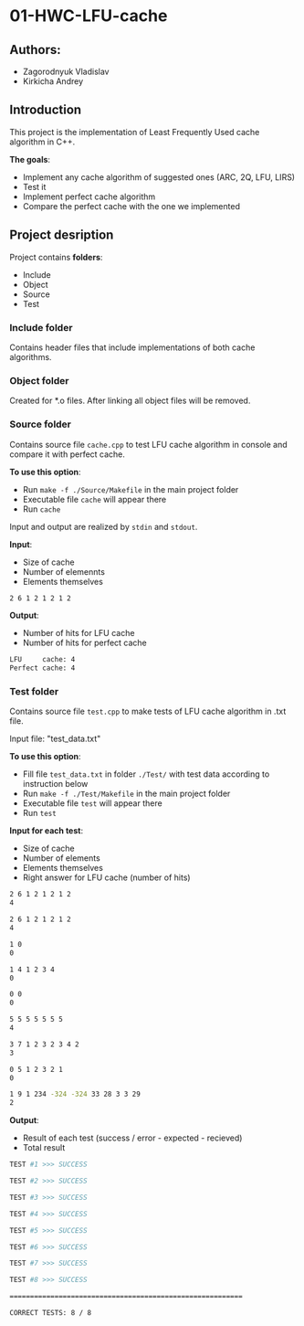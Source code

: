 # 01-HWC-LFU-cache

## Authors:
- Zagorodnyuk Vladislav
- Kirkicha Andrey

## Introduction
This project is the implementation of Least Frequently Used cache algorithm in C++.

**The goals**:
- Implement any cache algorithm of suggested ones (ARC, 2Q, LFU, LIRS)
- Test it
- Implement perfect cache algorithm
- Compare the perfect cache with the one we implemented

## Project desription
Project contains **folders**:
- Include
- Object
- Source
- Test

### Include folder
Contains header files that include implementations of both cache algorithms.

### Object folder
Created for *.o files. After linking all object files will be removed.

### Source folder
Contains source file ``cache.cpp`` to test LFU cache algorithm in console and compare it with perfect cache.

**To use this option**:
- Run ``make -f ./Source/Makefile`` in the main project folder
- Executable file ``cache`` will appear there
- Run ``cache``

Input and output are realized by ``stdin`` and ``stdout``.

**Input**:
- Size of cache
- Number of elemennts
- Elements themselves

```bash
2 6 1 2 1 2 1 2
```

**Output**:
- Number of hits for LFU cache
- Number of hits for perfect cache

```bash
LFU     cache: 4
Perfect cache: 4
```

### Test folder
Contains source file ``test.cpp`` to make tests of LFU cache algorithm in .txt file.

Input file: "test_data.txt"

**To use this option**:
- Fill file ``test_data.txt`` in folder ``./Test/`` with test data according to instruction below
- Run ``make -f ./Test/Makefile`` in the main project folder
- Executable file ``test`` will appear there
- Run ``test``

**Input for each test**:
- Size of cache
- Number of elements
- Elements themselves
- Right answer for LFU cache (number of hits)

```bash
2 6 1 2 1 2 1 2
4

2 6 1 2 1 2 1 2
4

1 0
0

1 4 1 2 3 4
0

0 0
0

5 5 5 5 5 5 5
4

3 7 1 2 3 2 3 4 2
3

0 5 1 2 3 2 1
0

1 9 1 234 -324 -324 33 28 3 3 29
2

```

**Output**:
- Result of each test (success / error - expected - recieved)
- Total result

```bash
TEST #1 >>> SUCCESS

TEST #2 >>> SUCCESS

TEST #3 >>> SUCCESS

TEST #4 >>> SUCCESS

TEST #5 >>> SUCCESS

TEST #6 >>> SUCCESS

TEST #7 >>> SUCCESS

TEST #8 >>> SUCCESS

=========================================================

CORRECT TESTS: 8 / 8
```
